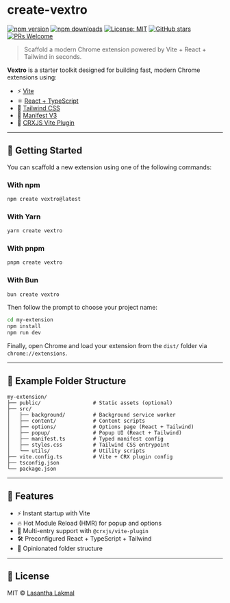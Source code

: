 # create-vextro

[![npm version](https://img.shields.io/npm/v/create-vextro?color=blue&style=flat-square)](https://www.npmjs.com/package/create-vextro)
[![npm downloads](https://img.shields.io/npm/dt/create-vextro?style=flat-square)](https://www.npmjs.com/package/create-vextro)
[![License: MIT](https://img.shields.io/badge/license-MIT-green.svg?style=flat-square)](https://github.com/lasalasa/vextro/blob/main/LICENSE)
[![GitHub stars](https://img.shields.io/github/stars/lasalasa/vextro?style=flat-square)](https://github.com/lasalasa/vextro/stargazers)
[![PRs Welcome](https://img.shields.io/badge/PRs-welcome-brightgreen?style=flat-square)](https://github.com/lasalasa/vextro/pulls)

> Scaffold a modern Chrome extension powered by Vite + React + Tailwind in seconds.

**Vextro** is a starter toolkit designed for building fast, modern Chrome extensions using:

- ⚡ [Vite](https://vitejs.dev/)
- ⚛️ [React + TypeScript](https://reactjs.org/)
- 🎨 [Tailwind CSS](https://tailwindcss.com/)
- 🧩 [Manifest V3](https://developer.chrome.com/docs/extensions/mv3/intro/)
- 🔌 [CRXJS Vite Plugin](https://crxjs.dev/)

---

## 🚀 Getting Started

You can scaffold a new extension using one of the following commands:

### With **npm**
```bash
npm create vextro@latest
````

### With **Yarn**

```bash
yarn create vextro
```

### With **pnpm**

```bash
pnpm create vextro
```

### With **Bun**

```bash
bun create vextro
```

Then follow the prompt to choose your project name:

```bash
cd my-extension
npm install
npm run dev
```

Finally, open Chrome and load your extension from the `dist/` folder via `chrome://extensions`.

---

## 📁 Example Folder Structure

```
my-extension/
├── public/                 # Static assets (optional)
├── src/
│   ├── background/         # Background service worker
│   ├── content/            # Content scripts
│   ├── options/            # Options page (React + Tailwind)
│   ├── popup/              # Popup UI (React + Tailwind)
│   ├── manifest.ts         # Typed manifest config
│   ├── styles.css          # Tailwind CSS entrypoint
│   └── utils/              # Utility scripts
├── vite.config.ts          # Vite + CRX plugin config
├── tsconfig.json
└── package.json
```

---

## 🌟 Features

* ⚡ Instant startup with Vite
* 🔥 Hot Module Reload (HMR) for popup and options
* 🧩 Multi-entry support with `@crxjs/vite-plugin`
* 🛠️ Preconfigured React + TypeScript + Tailwind
* 🧱 Opinionated folder structure

---

## 📄 License

MIT © [Lasantha Lakmal](https://github.com/lasalasa)